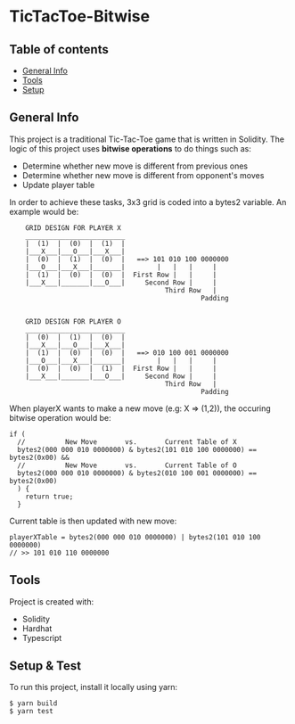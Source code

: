# TicTacToe-Bitwise

## Table of contents
* [General Info](#general-info)
* [Tools](#tools)
* [Setup](#setup)

## General Info
This project is a traditional Tic-Tac-Toe game that is written in Solidity. The logic of this project uses **bitwise operations** to do things such as:
- Determine whether new move is different from previous ones
- Determine whether new move is different from opponent's moves
- Update player table

In order to achieve these tasks, 3x3 grid is coded into a bytes2 variable. An example would be:

```
    GRID DESIGN FOR PLAYER X                                  
    _________________________                             
    |  (1)  |  (0)  |  (1)  |                             
    |___X___|___O___|___X___|                             
    |  (0)  |  (1)  |  (0)  |   ==> 101 010 100 0000000   
    |___O___|___X___|_______|        |   |   |     |      
    |  (1)  |  (0)  |  (0)  |  First Row |   |     |      
    |___X___|_______|___O___|     Second Row |     |      
                                       Third Row   |      
                                                Padding   
                                                
                                                    
    GRID DESIGN FOR PLAYER O
    _________________________
    |  (0)  |  (1)  |  (0)  |
    |___X___|___O___|___X___|
    |  (1)  |  (0)  |  (0)  |   ==> 010 100 001 0000000
    |___O___|___X___|_______|        |   |   |     |
    |  (0)  |  (0)  |  (1)  |  First Row |   |     |
    |___X___|_______|___O___|     Second Row |     |
                                       Third Row   |
                                                Padding

```

When playerX wants to make a new move (e.g: X => (1,2)), the occuring bitwise operation would be: 

```
if (
  //          New Move       vs.       Current Table of X
  bytes2(000 000 010 0000000) & bytes2(101 010 100 0000000) == bytes2(0x00) &&
  //          New Move       vs.       Current Table of O
  bytes2(000 000 010 0000000) & bytes2(010 100 001 0000000) == bytes2(0x00)
  ) {
    return true;
  }
```

Current table is then updated with new move:

```            //          New Move       vs.       Current Table of X
playerXTable = bytes2(000 000 010 0000000) | bytes2(101 010 100 0000000)
// >> 101 010 110 0000000

```

## Tools
Project is created with:
* Solidity
* Hardhat
* Typescript
	
## Setup & Test
To run this project, install it locally using yarn:

```
$ yarn build
$ yarn test
```
